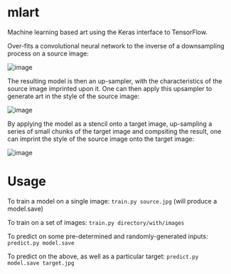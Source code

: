 # mlart
Machine learning based art using the Keras interface to TensorFlow.

Over-fits a convolutional neural network to the inverse of a downsampling process on a source image:

![image](https://user-images.githubusercontent.com/8690175/235301980-d916998b-c39d-48b0-b64a-93be4021e1ff.png)

The resulting model is then an up-sampler, with the characteristics of the source image imprinted upon it.
One can then apply this upsampler to generate art in the style of the source image:

![image](https://user-images.githubusercontent.com/8690175/235302119-361ecdbd-0c2d-43bf-a20b-ea2c9a6d5041.png)

By applying the model as a stencil onto a target image, up-sampling a series of small chunks of the target 
image and compsiting the result, one can imprint the style of the source image onto the target image:

![image](https://user-images.githubusercontent.com/8690175/235302330-4fcd5c90-7496-4329-ad6b-935ebf0db157.png)

# Usage
To train a model on a single image: `train.py source.jpg` (will produce a model.save)

To train on a set of images: `train.py directory/with/images`

To predict on some pre-determined and randomly-generated inputs: `predict.py model.save`

To predict on the above, as well as a particular target: `predict.py model.save target.jpg`
